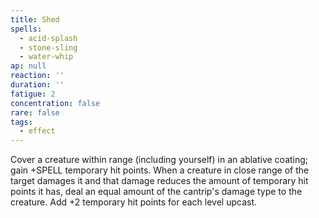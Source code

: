 ```yaml
---
title: Shed
spells:
  - acid-splash
  - stone-sling
  - water-whip
ap: null
reaction: ''
duration: ''
fatigue: 2
concentration: false
rare: false
tags:
  - effect
---
```

Cover a creature within range (including yourself) in an ablative coating; gain +SPELL temporary hit points. When a creature in close range of the target damages it and that damage reduces the amount of temporary hit points it has, deal an equal amount of the cantrip's  damage type to the creature. Add +2 temporary hit points for each level upcast.
